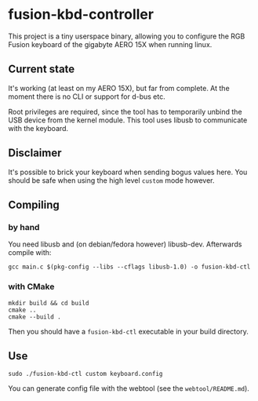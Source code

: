 # fusion-kbd-controller

This project is a tiny userspace binary, allowing you to configure the RGB Fusion keyboard of
the gigabyte AERO 15X when running linux.

## Current state

It's working (at least on my AERO 15X), but far from complete.
At the moment there is no CLI or support for d-bus etc.

Root privileges are required, since the tool has to temporarily unbind the USB device from the kernel module.
This tool uses libusb to communicate with the keyboard.

## Disclaimer

It's possible to brick your keyboard when sending bogus values here.
You should be safe when using the high level `custom` mode however.

## Compiling

### by hand

You need libusb and (on debian/fedora however) libusb-dev.
Afterwards compile with:

    gcc main.c $(pkg-config --libs --cflags libusb-1.0) -o fusion-kbd-ctl

### with CMake

    mkdir build && cd build
    cmake ..
    cmake --build .

Then you should have a `fusion-kbd-ctl` executable in your build directory.

## Use

	sudo ./fusion-kbd-ctl custom keyboard.config

You can generate config file with the webtool (see the `webtool/README.md`).


